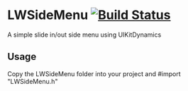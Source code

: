 LWSideMenu [![Build Status](https://travis-ci.org/lukaswelte/LWSideMenu.svg?branch=master)](https://travis-ci.org/lukaswelte/LWSideMenu)
==========

A simple slide in/out side menu using UIKitDynamics


## Usage

Copy the LWSideMenu folder into your project and #import "LWSideMenu.h"
